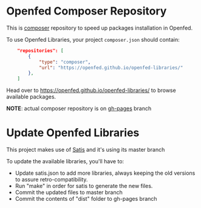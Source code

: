 Openfed Composer Repository
===========================

This is [composer](https://getcomposer.org/) repository to speed up packages installation in Openfed.

To use Openfed Libraries, your project `composer.json` should contain:

```json
	"repositories": [
		{
			"type": "composer",
			"url": "https://openfed.github.io/openfed-libraries/"
		},
    ]
```

Head over to https://openfed.github.io/openfed-libraries/ to browse available packages.

__NOTE__: actual composer repository is on [gh-pages](https://github.com/openfed/openfed-libraries/tree/gh-pages) branch


Update Openfed Libraries
===========================

This project makes use of [Satis](https://github.com/composer/satis) and it's using its master branch

To update the available libraries, you'll have to:
- Update satis.json to add more libraries, always keeping the old versions to assure retro-compatibility.
- Run "make" in order for satis to generate the new files.
- Commit the updated files to master branch
- Commit the contents of "dist" folder to gh-pages branch 
